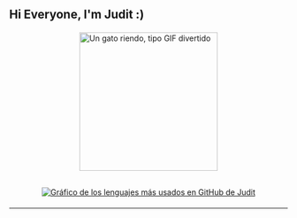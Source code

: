 ## Hi Everyone, I'm Judit :)

<!-- Contenedor Flexbox para elementos lado a lado -->
<div style="display: flex; flex-wrap: wrap; justify-content: center; align-items: center; gap: 30px; margin-top: 20px; margin-bottom: 20px;">

  <!-- Contenedor para el GIF del Gato -->
  <div>
    <img src="https://github.com/user-attachments/assets/71e1e9d9-eae8-43a5-9dc5-b66874181507" alt="Un gato riendo, tipo GIF divertido" width="250" />
  </div>

  <!-- Contenedor para la Insignia de Most Used Languages -->
  <div>
    <a href="https://github.com/juditcanovas">
      <img src="https://github-readme-stats.vercel.app/api/top-langs/?username=juditcanovas&hide=,tex&title_color=ffffff&text_color=c9cacc&icon_color=2bbc8a&bg_color=1d1f21&langs_count=3" alt="Gráfico de los lenguajes más usados en GitHub de Judit" />
    </a>
  </div>

</div>

<!-- Puedes añadir más contenido Markdown aquí abajo para el resto de tu perfil -->

---
<!--
**juditcanovas/juditcanovas** is a ✨ _special_ ✨ repository because its `README.md` (this file) appears on your GitHub profile.

Here are some ideas to get you started:

- 🔭 I’m currently working on ...
- 🌱 I’m currently learning ...
- 👯 I’m looking to collaborate on ...
- 🤔 I’m looking for help with ...
- 💬 Ask me about ...
- 📫 How to reach me: ...
- 😄 Pronouns: ...
- ⚡ Fun fact: ...
-->

